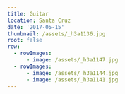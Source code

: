 ```yaml
---
title: Guitar
location: Santa Cruz
date: '2017-05-15'
thumbnail: /assets/_h3a1136.jpg
root: false
row:
  - rowImages:
      - image: /assets/_h3a1147.jpg
  - rowImages:
      - image: /assets/_h3a1144.jpg
      - image: /assets/_h3a1141.jpg
---
```


